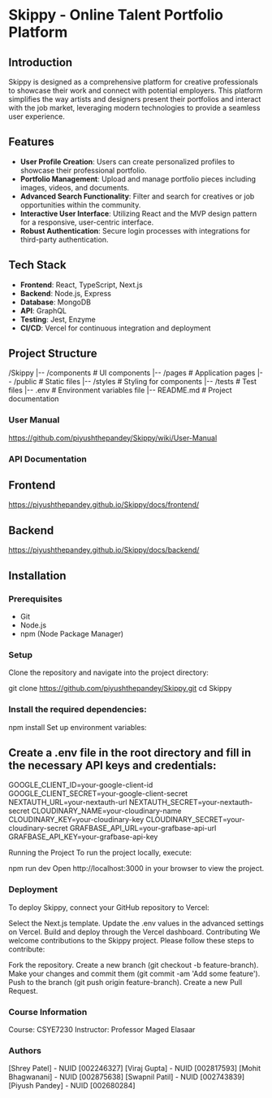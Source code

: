 # Skippy - Online Talent Portfolio Platform

## Introduction
Skippy is designed as a comprehensive platform for creative professionals to showcase their work and connect with potential employers. This platform simplifies the way artists and designers present their portfolios and interact with the job market, leveraging modern technologies to provide a seamless user experience.

## Features
- **User Profile Creation**: Users can create personalized profiles to showcase their professional portfolio.
- **Portfolio Management**: Upload and manage portfolio pieces including images, videos, and documents.
- **Advanced Search Functionality**: Filter and search for creatives or job opportunities within the community.
- **Interactive User Interface**: Utilizing React and the MVP design pattern for a responsive, user-centric interface.
- **Robust Authentication**: Secure login processes with integrations for third-party authentication.

## Tech Stack
- **Frontend**: React, TypeScript, Next.js
- **Backend**: Node.js, Express
- **Database**: MongoDB
- **API**: GraphQL
- **Testing**: Jest, Enzyme
- **CI/CD**: Vercel for continuous integration and deployment

## Project Structure

/Skippy
|-- /components # UI components
|-- /pages # Application pages
|-- /public # Static files
|-- /styles # Styling for components
|-- /tests # Test files
|-- .env # Environment variables file
|-- README.md # Project documentation

### User Manual 

https://github.com/piyushthepandey/Skippy/wiki/User-Manual


### API Documentation 

## Frontend 

https://piyushthepandey.github.io/Skippy/docs/frontend/ 

## Backend 

https://piyushthepandey.github.io/Skippy/docs/backend/

## Installation

### Prerequisites
- Git
- Node.js
- npm (Node Package Manager)

### Setup
Clone the repository and navigate into the project directory:

git clone https://github.com/piyushthepandey/Skippy.git
cd Skippy

### Install the required dependencies:

npm install
Set up environment variables:

## Create a .env file in the root directory and fill in the necessary API keys and credentials:


GOOGLE_CLIENT_ID=your-google-client-id
GOOGLE_CLIENT_SECRET=your-google-client-secret
NEXTAUTH_URL=your-nextauth-url
NEXTAUTH_SECRET=your-nextauth-secret
CLOUDINARY_NAME=your-cloudinary-name
CLOUDINARY_KEY=your-cloudinary-key
CLOUDINARY_SECRET=your-cloudinary-secret
GRAFBASE_API_URL=your-grafbase-api-url
GRAFBASE_API_KEY=your-grafbase-api-key

Running the Project
To run the project locally, execute:

npm run dev
Open http://localhost:3000 in your browser to view the project.

### Deployment

To deploy Skippy, connect your GitHub repository to Vercel:

Select the Next.js template.
Update the .env values in the advanced settings on Vercel.
Build and deploy through the Vercel dashboard.
Contributing
We welcome contributions to the Skippy project. Please follow these steps to contribute:

Fork the repository.
Create a new branch (git checkout -b feature-branch).
Make your changes and commit them (git commit -am 'Add some feature').
Push to the branch (git push origin feature-branch).
Create a new Pull Request.

### Course Information 

Course: CSYE7230
Instructor: Professor Maged Elasaar

### Authors 

[Shrey Patel] - NUID [002246327]
[Viraj Gupta] - NUID [002817593]
[Mohit Bhagwanani] - NUID [002875638]
[Swapnil Patil] - NUID [002743839]
[Piyush Pandey] - NUID [002680284]